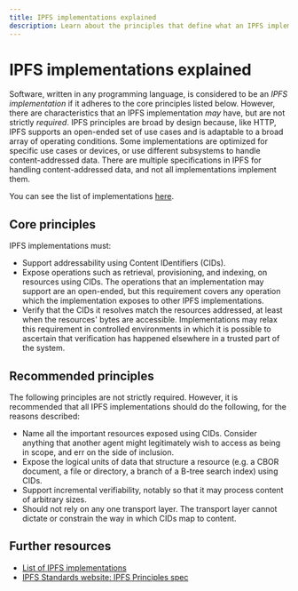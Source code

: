```yaml
---
title: IPFS implementations explained
description: Learn about the principles that define what an IPFS implementation is.
---
```


# IPFS implementations explained

Software, written in any programming language, is considered to be an _IPFS implementation_ if it adheres to the core principles listed below. However, there are characteristics that an IPFS implementation _may_ have, but are not strictly _required_. IPFS principles are broad by design because, like HTTP, IPFS supports an open-ended set of use cases and is adaptable to a broad array of operating conditions. Some implementations are optimized for specific use cases or devices, or use different subsystems to handle content-addressed data. There are multiple specifications in IPFS for handling content-addressed data, and not all implementations implement them.

You can see the list of implementations [here](./ipfs-implementations.md).

## Core principles

IPFS implementations must:

- Support addressability using <VueCustomTooltip label="An address used to point to data in IPFS, based on the content itself, as opposed to the location." underlined multiline is-medium>Content IDentifiers (CIDs)</VueCustomTooltip>.
- Expose operations such as retrieval, provisioning, and indexing, on resources using CIDs. The operations that an implementation may support are an open-ended, but this requirement covers any operation which the implementation exposes to other IPFS implementations.
- Verify that the CIDs it resolves match the resources addressed, at least when the resources' bytes are accessible. Implementations may relax this requirement in controlled environments in which it is possible to ascertain that verification has happened elsewhere in a trusted part of the system.

## Recommended principles

The following principles are not strictly required. However, it is recommended that all IPFS implementations should do the following, for the reasons described:

- Name all the important resources exposed using CIDs. Consider anything that another agent might legitimately wish to access as being in scope, and err on the side of inclusion.
- Expose the logical units of data that structure a resource (e.g. a CBOR document, a file or directory, a branch of a B-tree search index) using CIDs.
- Support incremental verifiability, notably so that it may process content of arbitrary sizes.
- Should not rely on any one transport layer. The transport layer cannot dictate or constrain the way in which CIDs map to content.

## Further resources

- [List of IPFS implementations](./ipfs-implementations.md)
- [IPFS Standards website: IPFS Principles spec](https://specs.ipfs.tech/architecture/principles/#ipfs-implementation-requirements)